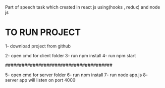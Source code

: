 Part of speech task which created in react js using(hooks , redux) and node js 

# TO RUN PROJECT #

1- download project from github

2- open cmd for client folder
3-  run npm install
4-  run npm start

#######################################

5- open cmd for server folder
6- run npm install
7- run node app.js 
8- server app will listen on port 4000

